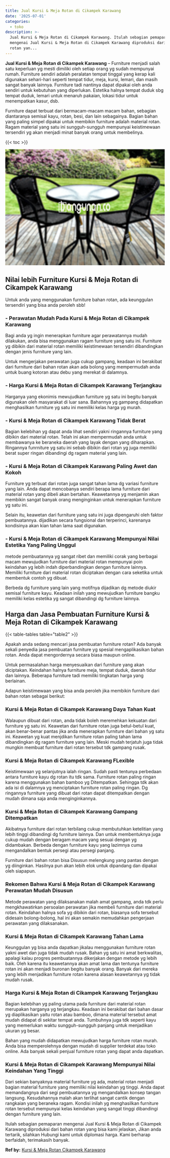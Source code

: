 ```yaml
---
title: Jual Kursi & Meja Rotan di Cikampek Karawang
date: '2025-07-01'
categories:
  - toko
description: >-
  Jual Kursi & Meja Rotan di Cikampek Karawang. Itulah sebagian pemaparan
  mengenai Jual Kursi & Meja Rotan di Cikampek Karawang diproduksi dari bahan
  rotan yan...
---
```


**Jual Kursi & Meja Rotan di Cikampek Karawang** – Furniture menjadi salah satu keperluan yg mesti dimiliki oleh setiap orang yg sudah mempunyai rumah. Furniture sendiri adalah peralatan tempat tinggal yang kerap kali digunakan sehari-hari seperti tempat tidur, meja, kursi, lemari, dan masih sangat banyak lainnya. Furniture tadi nantinya dapat dipakai oleh anda sendiri untuk kebutuhan yang diperlukan. Estetika halnya tempat duduk sbg tempat duduk, lemari untuk menaruh pakaian, lokasi tidur untuk menempatkan kasur, dsb.

Furniture dapat terbuat dari bermacam-macam macam bahan, sebagian diantaranya semisal kayu, rotan, besi, dan lain sebagainya. Bagian bahan yang paling simpel dipakai untuk membikin furniture adalah material rotan. Ragam material yang satu ini sungguh-sungguh mempunyai keistimewaan tersendiri yg akan menjadi minat banyak orang untuk membelinya.

{{< toc >}}

![Jual Kursi & Meja Rotan di Cikampek Karawang](/images/kursi-meja-rotan-murah36.png)

## Nilai lebih Furniture Kursi & Meja Rotan di Cikampek Karawang

Untuk anda yang menggunakan furniture bahan rotan, ada keunggulan tersendiri yang bisa anda peroleh sbb!

### \- Perawatan Mudah Pada Kursi & Meja Rotan di Cikampek Karawang

Bagi anda yg ingin menerapkan furniture agar perawatannya mudah dilakukan, anda bisa menggunakan ragam furniture yang satu ini. Furniture yg dibikin dari material rotan memiliki keistimewaan tersendiri dibandingkan dengan jenis furniture yang lain.

Untuk mengerjakan perawatan juga cukup gampang, keadaan ini berakibat dari furniture dari bahan rotan akan ada bolong yang mempermudah anda untuk buang kotoran atau debu yang merekat di dalamnya.

### \- Harga Kursi & Meja Rotan di Cikampek Karawang Terjangkau

Harganya yang ekonimis mewujudkan furniture yg satu ini begitu banyak digunakan oleh masyarakat di luar sana. Bahannya yg gampang didapatkan menghasilkan furniture yg satu ini memiliki kelas harga yg murah.

### \- Kursi & Meja Rotan di Cikampek Karawang Tidak Berat

Bagian kelebihan yg dapat anda lihat sendiri yakni ringannya furniture yang dibikin dari material rotan. Telah ini akan mempermudah anda untuk membawanya ke beraneka daerah yang layak dengan yang diharapkan. Ringannya funrniture yg satu ini sebab dibikin dari rotan yg juga memiliki berat super ringan dibandingi dg ragam material yang lain.

### \- Kursi & Meja Rotan di Cikampek Karawang Paling Awet dan Kokoh

Furniture yg terbuat dari rotan juga sangat tahan lama dg variasi furniture yang lain. Anda dapat mencobanya sendiri berapa lama furniture dari material rotan yang dibeli akan bertahan. Keawetannya yg menjamin akan membikin sangat banyak orang menginginkan untuk menerapkan furniture yg satu ini.

Selain itu, keawetan dari furniture yang satu ini juga dipengaruhi oleh faktor pembuatannya. dijadikan secara fungsional dan terperinci, karenanya kondisinya akan kian tahan lama saat digunakan.

### \- Kursi & Meja Rotan di Cikampek Karawang Mempunyai Nilai Estetika Yang Paling Unggul

metode pembuatannya yg sangat ribet dan memiliki corak yang berbagai macam mewujudkan furniture dari material rotan mempunyai poin keindahan yg lebih indah diperbandingkan dengan furniture lainnya. Memiliki furniture dari material rotan diciptakan dengan cara seketika untuk membentuk contoh yg dibuat.

Berbeda dg furniture yang lain yang motifnya dijadikan dg metode diukir semisal furniture kayu. Keadaan inilah yang mewujudkan furniture bangku memiliki kelas estetika yg sangat dibandingi dg furniture lainnya.

## Harga dan Jasa Pembuatan Furniture Kursi & Meja Rotan di Cikampek Karawang

{{< table-tables table="table2" >}}

Apakah anda sedang mencari jasa pembuatan furniture rotan? Ada banyak sekali penyedia jasa pembuatan furniture yg spesial mengaplikasikan bahan rotan. Anda dapat mengordernya secara biasa maupun online.

Untuk permasalahan harga menyesuaikan dari furniture yang akan diciptakan. Keindahan halnya furniture meja, tempat duduk, daerah tidur dan lainnya. Beberapa furniture tadi memiliki tingkatan harga yang berlainan.

Adapun keistimewaan yang bisa anda peroleh jika membikin furniture dari bahan rotan sebagai berikut:

### Kursi & Meja Rotan di Cikampek Karawang Daya Tahan Kuat

Walaupun dibuat dari rotan, anda tidak boleh meremehkan kekuatan dari furniture yg satu ini. Keawetan dari furniture rotan juga betul-betul kuat, akan benar-benar pantas jika anda menerapkan furniture dari bahan yg satu ini. Keawetan yg kuat menjdikan furniture rotan paling tahan lama dibandingkan dg ragam furniture yang lain. Meski mudah terjatuh juga tidak mungkin membuat furniture dari rotan tersebut tdk gampang rusak.

### Kursi & Meja Rotan di Cikampek Karawang FLexible

Keistimewaan yg selanjutnya ialah ringan. Sudah pasti tentunya perbedaan antara furniture kayu dg rotan itu tdk sama. Furniture rotan paling ringan karena menggunakan bahan bamboo yg Ditempatkan. Sehingga tdk akan ada isi di dalamnya yg menciptakan furniture rotan paling ringan. Dg ringannya furniture yang dibuat dari rotan dapat ditempatkan dengan mudah dimana saja anda menginginkannya.

### Kursi & Meja Rotan di Cikampek Karawang Gampang Ditempatkan

Akibatnya furniture dari rotan terbilang cukup membutuhkan ketelitian yang lebih tinggi dibandingi dg furniture lainnya. Dan untuk membentuknya juga cukup mudah dengan beragam macam yang sesuai dengan yg didambakan. Berbeda dengan furniture kayu yang lazimnya cuma mengandalkan bentuk persegi atau persegi panjang.

Furniture dari bahan rotan bisa Disusun melengkung yang pantas dengan yg diinginkan. Hasilnya pun akan lebih elok untuk dipandang dan dipakai oleh siapapun.

### Rekomen Bahwa Kursi & Meja Rotan di Cikampek Karawang Perawatan Mudah Disusun

Metode perawatan yang dilaksanakan malah amat gampang, anda tdk perlu mengkhawatirkan persoalan perawatan jika membeli furniture dari material rotan. Keindahan halnya sofa yg dibikin dari rotan, biasanya sofa tersebut didesain bolong-bolong, hal ini akan semakin memudahkan pengerjaan perawatan yang dilaksanakan.

### Kursi & Meja Rotan di Cikampek Karawang Tahan Lama

Keunggulan yg bisa anda dapatkan jikalau menggunakan furniture rotan yakni awet dan juga tidak mudah rusak. Bahan yg satu ini amat berkwalitas, apalagi kalau progres pembuatannya dikerjakan dengan metode yg lebih baik. Oleh karena itu keawetannya akan amat lama dan tentunya furniture rotan ini akan menjadi buronan begitu banyak orang. Banyak dari mereka yang lebih menjadikan furniture rotan karena alasan keawetannya yg tidak mudah rusak.

### Harga Kursi & Meja Rotan di Cikampek Karawang Terjangkau

Bagian kelebihan yg paling utama pada furniture dari material rotan merupakan harganya yg terjangkau. Keadaan ini berakibat dari bahan dasar yg diaplikasikan yaitu rotan atau bamboo, dimana material tersebut amat mudah didapat di sekitar tempat anda. Tumbuhnya juga tdk seperti kayu yang memerlukan waktu sungguh-sungguh panjang untuk menjadikan ukuran yg besar.

Bahan yang mudah didapatkan mewujudkan harga furniture rotan murah. Anda bisa memperolehnya dengan mudah di supplier terdekat atau toko online. Ada banyak sekali penjual furniture rotan yang dapat anda dapatkan.

### Kursi & Meja Rotan di Cikampek Karawang Mempunyai Nilai Keindahan Yang Tinggi

Dari sekian banyaknya material furniture yg ada, material rotan menjadi bagian material furniture yang memiliki nilai keindahan yg tinggi. Anda dapat memandangnya dari segi pembuatannya yg mengandalkan konsep tangan langsung. Kesudahannya malah akan terlihat sangat cantik dengan rangkaian yang beraneka ragam. Kondisi inilah yg menghasilkan furniture rotan tersebut mempunyai kelas keindahan yang sangat tinggi dibandingi dengan furniture yang lain.

Itulah sebagian pemaparan mengenai Jual Kursi & Meja Rotan di Cikampek Karawang diproduksi dari bahan rotan yang bisa kami jelaskan, Jikan anda tertarik, silahkan Hubungi kami untuk diplomasi harga. Kami berharap berfaidah, terimakasih banyak.

**Ref by:** [Kursi & Meja Rotan Cikampek Karawang](https://id.wikipedia.org/wiki/Kursi)
